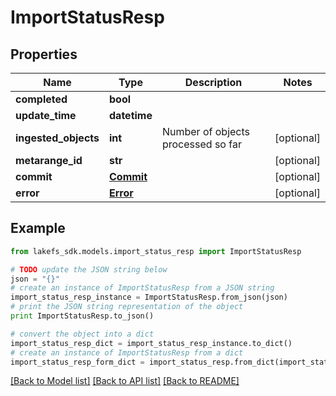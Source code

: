 # ImportStatusResp


## Properties
Name | Type | Description | Notes
------------ | ------------- | ------------- | -------------
**completed** | **bool** |  | 
**update_time** | **datetime** |  | 
**ingested_objects** | **int** | Number of objects processed so far | [optional] 
**metarange_id** | **str** |  | [optional] 
**commit** | [**Commit**](Commit.md) |  | [optional] 
**error** | [**Error**](Error.md) |  | [optional] 

## Example

```python
from lakefs_sdk.models.import_status_resp import ImportStatusResp

# TODO update the JSON string below
json = "{}"
# create an instance of ImportStatusResp from a JSON string
import_status_resp_instance = ImportStatusResp.from_json(json)
# print the JSON string representation of the object
print ImportStatusResp.to_json()

# convert the object into a dict
import_status_resp_dict = import_status_resp_instance.to_dict()
# create an instance of ImportStatusResp from a dict
import_status_resp_form_dict = import_status_resp.from_dict(import_status_resp_dict)
```
[[Back to Model list]](../README.md#documentation-for-models) [[Back to API list]](../README.md#documentation-for-api-endpoints) [[Back to README]](../README.md)


